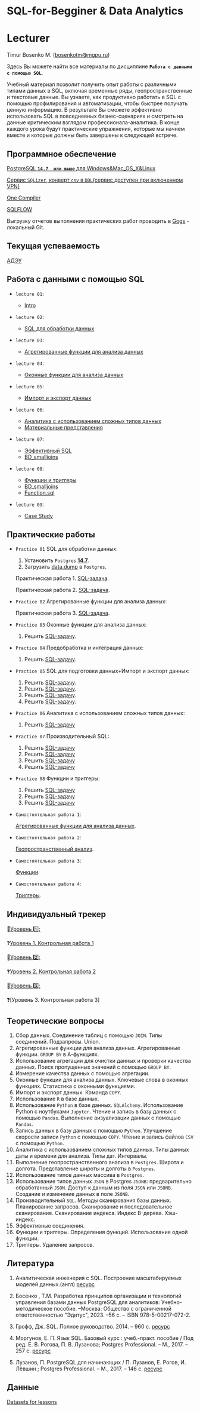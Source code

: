 # SQL-for-Begginer & Data Analytics

# Lecturer
Timur Bosenko M. (bosenkotm@mgpu.ru)

Здесь Вы можете найти все материалы по дисциплине **`Работа с данными с помощью SQL`**. 

Учебный материал позволит получить опыт работы с различными типами данных в SQL, включая временные ряды, геопространственные и текстовые данные.  Вы узнаете, как продуктивно работать в SQL с помощью профилирования и автоматизации, чтобы быстрее получать ценную информацию. В результате Вы сможете эффективно использовать SQL в повседневных бизнес-сценариях и смотреть на данные критическим взглядом профессионала-аналитика.
В конце каждого урока будут практические упражнения, которые мы начнем вместе и которые должны быть завершены к следующей встрече. 

## Программное обеспечение 

[PostgreSQL **`14.7  или выше`** для Windows&Mac_OS_X&Linux](https://www.enterprisedb.com/downloads/postgres-postgresql-downloads)

[Сервис `SQLizer`, конверт `csv` в `DDL`(сервис доступен при включенном VPN)](https://sqlizer.io/#/)

[One Compiler](https://onecompiler.com/postgresql/)

[SQLFLOW](https://sqlflow.gudusoft.com/#/)

Выгрузку отчетов выполнения практических работ проводить в [Gogs](http://95.131.149.21:3000) - локальный Git.

## Текущая успеваемость

 [АДЭУ](https://docs.google.com/spreadsheets/d/1bD-10KGmt89iC2JyTH8a5Vc-af2vqMOjycchD7ASej0/edit?usp=sharing)

## Работа с данными с помощью SQL

- `lecture 01`:
    -  [Intro]()

- `lecture 02`:
    -  [SQL для обработки данных]()

- `lecture 03`:
    -  [Агрегированные функции для анализа данных]()

- `lecture 04`:
    -  [Оконные функции для анализа данных]()
  
- `lecture 05`:
    -  [Импорт и экспорт данных]()

- `lecture 06`:
    -  [Аналитика с использованием сложных типов данных]()
    -  [Материальные представления](https://github.com/BosenkoTM/Materialized-View-Strategies-In-PostgreSQL/blob/main/README.md)

- `lecture 07`:
    -  [Эффективный SQL]()
    -  [BD_smalljoins](/practice/BD_smalljoins.sql)

- `lecture 08`:
    -  [Функции и триггеры]() 
    -  [BD_smalljoins](/practice/BD_smalljoins.sql) 
    -  [Function.sql](/Datasets/Functions.sql)
           
- `lecture 09`:
    -  [Case Study]()

## Практические работы

  - `Practice 01` SQL для обработки данных:

     1. Установить `Postgres` [**14.7**](https://www.enterprisedb.com/downloads/postgres-postgresql-downloads).
     2. Загрузить [data.dump](https://disk.yandex.ru/d/p3ga3WZpmAw8-Q)  в `Postgres`.
    
     Практическая работа 1. [SQL-задача](/practice/pr-1.pdf).
    
     Практическая работа 2. [SQL-задача](/practice/pr-2.pdf).
  
   - `Practice 02` Агрегированные функции для анализа данных:
  
     Практическая работа 3. [SQL-задача](/practice/pr-03.pdf).
   
   - `Practice 03` Оконные функции для анализа данных:
  
     1. Решить [SQL-задачу](/practice/).
    
   - `Practice 04` Предобработка и интеграция данных:
  
     1. Решить [SQL-задачу](/practice/).
   
   - `Practice 05` SQL для подготовки данных+Импорт и экспорт данных:
  
     1. Решить [SQL-задачу](/practice/pr-5-1.pdf).
     2. Решить [SQL-задачу](/practice/pr-5-2.pdf).
     3. Решить [SQL-задачу](/practice/pr-5-2-upload-data-from-pandas-to-sql-main).
     4. Решить [SQL-задачу](/practice/pr-05_4_5.pdf).
     
   - `Practice 06` Аналитика с использованием сложных типов данных:
     
     1. Решить [SQL-задачу](/practice/pr-06.pdf)
   
   - `Practice 07` Производительный SQL:
     
     1. Решить [SQL-задачу](/practice/pr-07-1.pdf)
     2. Решить [SQL-задачу](/practice/pr-07-2.pdf)
     3. Решить [SQL-задачу](/practice/pr-07-3.pdf)
     4. Решить [SQL-задачу](/practice/pr-07-4.pdf)
  
  - `Practice 08` Функции и триггеры:
     
     1. Решить [SQL-задачу](/practice/pr-08-1.pdf)
     2. Решить [SQL-задачу](/practice/pr-08-2.pdf)
     3. Решить [SQL-задачу](/practice/pr-08-3.pdf)
          
   - `Самостоятельная работа 1`:
  
      [Агрегированные функции для анализа данных](/practice/sql-agg-func).
     
   - `Самостоятельная работа 2`:
  
      [Геопространственный анализ](https://github.com/BosenkoTM/SQL-for-Begginer-Data-Analytics/blob/main/practice/sam_2.pdf).
     
   - `Самостоятельная работа 3`:
  
      [Функции](/practice/sam_3_function).
     
  - `Самостоятельная работа 4`:
  
    [Триггеры]().


## Индивидуальный трекер

📗[Уровень 1️⃣:](/Module1/README.md)

❓[Уровень 1. Контрольная работа 1](/Module1/PracticeModule1/README.md)

📗[Уровень 2️⃣:](/Module2/README.md)

❓[Уровень 2. Контрольная работа 2](/main/Module2/PracticeModule2/README.md)

📗[Уровень 3️⃣:]()

❓[Уровень 3. Контрольная работа 3]

## Теоретические вопросы

1. Сбор данных. Соединение таблиц с помощью `JOIN`. Типы соединений. Подзапросы. Union.
2. Агрегированные функции для анализа данных. Агрегированные функции. `GROUP BY` в А-функциях.
4. Использование агрегации для очистки данных и проверки качества данных. Поиск пропущенных значений с помощью `GROUP BY`.
5. Измерение качества данных с помощью агрегации.
6. Оконные функции для анализа данных. Ключевые слова в оконных функциях. Статистика с оконными функциями. 
7. Импорт и экспорт данных. Команда `COPY`.
8. Использование `R` в базе данных.
9. Использование `Python` в базе данных. `SQLAlchemy`. Использование Python с ноутбуками `Jupyter`. Чтение и запись в базу данных с помощью `Pandas`. Выполнение визуализации данных с помощью `Pandas`.
10. Запись данных в базу данных с помощью `Python`. Улучшение скорости записи `Python` с помощью `COPY`. Чтение и запись файлов `CSV` с помощью `Python`.
11. Аналитика с использованием сложных типов данных. Типы данных даты и времени для анализа. Типы дат. Интервалы.
12. Выполнение геопространственного анализа в `Postgres`. Широта и долгота. Представление широты и долготы в `Postgres`.
13. Использование типов данных массива в `Postgres`.
14. Использование типов данных `JSON` в Postgres `JSONB`: предварительно обработанный `JSON`. Доступ к данным из поля `JSON` или `JSONB`. Создание и изменение данных в поле `JSONB`.
15. Производительный `SQL`. Методы сканирования базы данных. Планирование запросов. Сканирование и последовательное сканирование. Сканирование индекса. Индекс B-дерева. Хэш-индекс.
16. Эффективные соединения.
17. Функции и триггеры. Определения функций. Использование одной функции.
18. Триггеры. Удаление запросов.

## Литература
1. Аналитическая инженерия с SQL. Построение масштабируемых моделей данных.(англ) [ресурс](https://disk.yandex.ru/i/_2b5-Ta8Il6MbQ)
2. Босенко , Т.М. Разработка принципов организации и технологий управления базами данных PostgreSQL для аналитиков: Учебно-методическое пособие. –Москва: Общество с ограниченной ответственностью "Эдитус", 2023. –56 с. – ISBN 978-5-00217-072-2.

3. Грофф, Дж. SQL. Полное руководство. 2014. – 960 c. [ресурс](https://disk.yandex.ru/i/-NmQh9Z3kktBWQ) 

4. Моргунов, Е. П. Язык SQL. Базовый курс : учеб.-практ. пособие / Под ред. Е. В. Рогова, П. В. Лузанова; Postgres Professional. – М., 2017. – 257 с. [ресурс](https://postgrespro.ru/education/books/sqlprimer) 
 
5. Лузанов, П. PostgreSQL для начинающих / П. Лузанов, Е. Рогов, И. Лёвшин ; Postgres Professional. – М., 2017. – 146 с. [ресурс](https://postgrespro.ru/media/2018/01/10/introbook_v4.pdf)
    
## Данные 

[Datasets for lessons](https://disk.yandex.ru/d/p3ga3WZpmAw8-Q)
